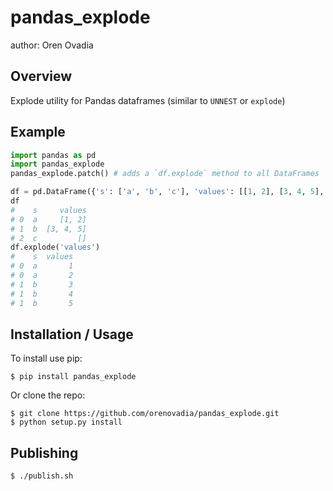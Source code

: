pandas_explode
===============================

author: Oren Ovadia

Overview
--------

Explode utility for Pandas dataframes (similar to `UNNEST` or `explode`)


Example
-------

```python
import pandas as pd 
import pandas_explode 
pandas_explode.patch() # adds a `df.explode` method to all DataFrames 

df = pd.DataFrame({'s': ['a', 'b', 'c'], 'values': [[1, 2], [3, 4, 5], []]})
df
#    s     values
# 0  a     [1, 2]
# 1  b  [3, 4, 5]
# 2  c         []
df.explode('values')
#    s  values
# 0  a       1
# 0  a       2
# 1  b       3
# 1  b       4
# 1  b       5

```


Installation / Usage
--------------------

To install use pip:

    $ pip install pandas_explode


Or clone the repo:

    $ git clone https://github.com/orenovadia/pandas_explode.git
    $ python setup.py install
    

Publishing
----------

    $ ./publish.sh
